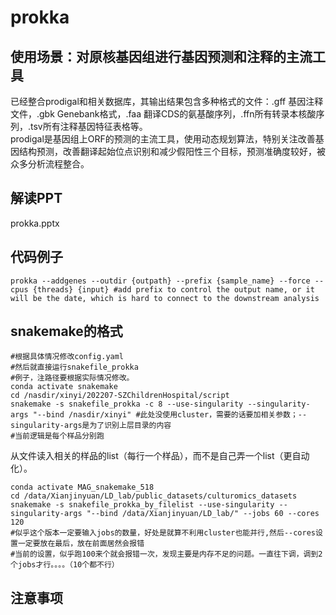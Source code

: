 # prokka

## 使用场景：对原核基因组进行基因预测和注释的主流工具
已经整合prodigal和相关数据库，其输出结果包含多种格式的文件：.gff 基因注释文件，.gbk Genebank格式，.faa 翻译CDS的氨基酸序列，.ffn所有转录本核酸序列，.tsv所有注释基因特征表格等。 <br>
prodigal是基因组上ORF的预测的主流工具，使用动态规划算法，特别关注改善基因结构预测，改善翻译起始位点识别和减少假阳性三个目标，预测准确度较好，被众多分析流程整合。

## 解读PPT
prokka.pptx

## 代码例子
```
prokka --addgenes --outdir {outpath} --prefix {sample_name} --force --cpus {threads} {input} #add prefix to control the output name, or it will be the date, which is hard to connect to the downstream analysis
```

## snakemake的格式
```
#根据具体情况修改config.yaml
#然后就直接运行snakefile_prokka
#例子，注路径要根据实际情况修改。
conda activate snakemake
cd /nasdir/xinyi/202207-SZChildrenHospital/script
snakemake -s snakefile_prokka -c 8 --use-singularity --singularity-args "--bind /nasdir/xinyi" #此处没使用cluster，需要的话要加相关参数；--singularity-args是为了识别上层目录的内容
#当前逻辑是每个样品分别跑
```

从文件读入相关的样品的list（每行一个样品），而不是自己弄一个list（更自动化）。
```
conda activate MAG_snakemake_518
cd /data/Xianjinyuan/LD_lab/public_datasets/culturomics_datasets
snakemake -s snakefile_prokka_by_filelist --use-singularity --singularity-args "--bind /data/Xianjinyuan/LD_lab/" --jobs 60 --cores 120 
#似乎这个版本一定要输入jobs的数量，好处是就算不利用cluster也能并行,然后--cores设置一定要放在最后，放在前面居然会报错
#当前的设置，似乎跑100来个就会报错一次，发现主要是内存不足的问题。一直往下调，调到2个jobs才行。。。。（10个都不行）
```

## 注意事项

